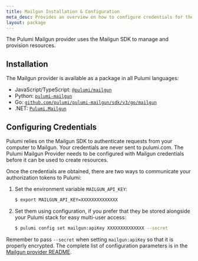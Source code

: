 ```yaml
---
title: Mailgun Installation & Configuration
meta_desc: Provides an overview on how to configure credentials for the Pulumi Mailgun Provider.
layout: package
---
```


The Pulumi Mailgun provider uses the Mailgun SDK to manage and provision resources.

## Installation

The Mailgun provider is available as a package in all Pulumi languages:

* JavaScript/TypeScript: [`@pulumi/mailgun`](https://www.npmjs.com/package/@pulumi/mailgun)
* Python: [`pulumi-mailgun`](https://pypi.org/project/pulumi-mailgun/)
* Go: [`github.com/pulumi/pulumi-mailgun/sdk/v3/go/mailgun`](https://github.com/pulumi/pulumi-mailgun)
* .NET: [`Pulumi.Mailgun`](https://www.nuget.org/packages/Pulumi.Mailgun)

## Configuring Credentials

Pulumi relies on the Mailgun SDK to authenticate requests from your computer to Mailgun. Your credentials are never sent
to pulumi.com.
The Pulumi Mailgun Provider needs to be configured with Mailgun credentials
before it can be used to create resources.

Once the credentials are obtained, there are two ways to communicate your authorization tokens to Pulumi:

1. Set the environment variable `MAILGUN_API_KEY`:

    ```bash
    $ export MAILGUN_API_KEY=XXXXXXXXXXXXXX
    ```

2. Set them using configuration, if you prefer that they be stored alongside your Pulumi stack for easy multi-user access:

    ```bash
    $ pulumi config set mailgun:apiKey XXXXXXXXXXXXXX --secret
    ```

Remember to pass `--secret` when setting `mailgun:apiKey` so that it is properly encrypted. The complete list of
configuration parameters is in the [Mailgun provider README](https://github.com/pulumi/pulumi-mailgun/blob/master/README.md).
